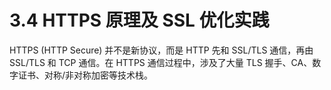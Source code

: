 # 3.4 HTTPS 原理及 SSL 优化实践

HTTPS (HTTP Secure) 并不是新协议，而是 HTTP 先和 SSL/TLS 通信，再由 SSL/TLS 和 TCP 通信。在 HTTPS 通信过程中，涉及了大量 TLS 握手、CA、数字证书、对称/非对称加密等技术栈。